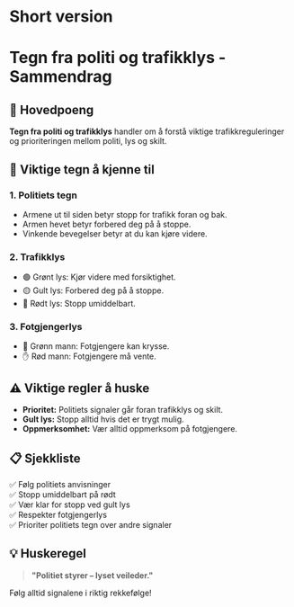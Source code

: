 # Short version

# Tegn fra politi og trafikklys - Sammendrag

## 🎯 Hovedpoeng

**Tegn fra politi og trafikklys** handler om å forstå viktige trafikkreguleringer og prioriteringen mellom politi, lys og skilt.

## 🔑 Viktige tegn å kjenne til

### 1. **Politiets tegn**
- Armene ut til siden betyr stopp for trafikk foran og bak.
- Armen hevet betyr forbered deg på å stoppe.
- Vinkende bevegelser betyr at du kan kjøre videre.

### 2. **Trafikklys**
- 🟢 Grønt lys: Kjør videre med forsiktighet.
- 🟡 Gult lys: Forbered deg på å stoppe.
- 🔴 Rødt lys: Stopp umiddelbart.

### 3. **Fotgjengerlys**
- 🚶 Grønn mann: Fotgjengere kan krysse.
- ✋ Rød mann: Fotgjengere må vente.

## ⚠️ Viktige regler å huske

- **Prioritet:** Politiets signaler går foran trafikklys og skilt.
- **Gult lys:** Stopp alltid hvis det er trygt mulig.
- **Oppmerksomhet:** Vær alltid oppmerksom på fotgjengere.

## 📋 Sjekkliste

✅ Følg politiets anvisninger  
✅ Stopp umiddelbart på rødt  
✅ Vær klar for stopp ved gult lys  
✅ Respekter fotgjengerlys  
✅ Prioriter politiets tegn over andre signaler

## 💡 Huskeregel

> **"Politiet styrer – lyset veileder."**

Følg alltid signalene i riktig rekkefølge!
